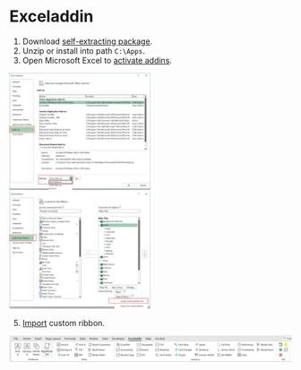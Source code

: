 # Exceladdin

1. Download [self-extracting package].  
2. Unzip or install into path `C:\Apps`.  
3. Open Microsoft Excel to [activate addins].  

<img src="https://github.com/ry4nkovaks/excel/blob/main/lib/img/img-xls-addin-activate.png" width="50%">
<img src="https://github.com/ry4nkovaks/excel/blob/main/lib/img/img-xls-addin-import.png" width="50%">

5. [Import] custom ribbon.  

<img src="https://github.com/ry4nkovaks/excel/blob/main/lib/img/img-exceladdin-20230109.png">


[self-extracting package]: https://github.com/ry4nkovaks/excel/raw/main/dist/exceladdin.exe
[activate addins]: https://support.microsoft.com/en-us/office/add-or-remove-add-ins-in-excel-0af570c4-5cf3-4fa9-9b88-403625a0b460#:~:text=Click%20the%20File%20tab%2C%20click,activate%2C%20and%20then%20click%20OK.
[Import]: https://support.microsoft.com/en-us/office/customize-the-ribbon-in-word-c4b6051a-7a70-43c8-a527-932917dec682
